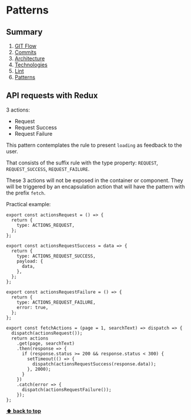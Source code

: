 # Patterns

## Summary

1. [GIT Flow](./01-git-flow.md)
2. [Commits](./02-commits.md)
3. [Architecture](./03-architecture.md)
4. [Technologies](./04-technologies.md)
5. [Lint](./05-lint.md)
6. [Patterns](./06-patterns.md)

## API requests with Redux

3 actions:
 - Request
 - Request Success
 - Request Failure

This pattern contemplates the rule to present `loading` as feedback to the user.

That consists of the suffix rule with the type property: `REQUEST`, `REQUEST_SUCCESS`, `REQUEST_FAILURE`.

These 3 actions will not be exposed in the container or component. They will be triggered by an encapsulation action that will have the pattern with the prefix `fetch`.

Practical example:

```
export const actionsRequest = () => {
  return {
    type: ACTIONS_REQUEST,
  };
};

export const actionsRequestSuccess = data => {
  return {
    type: ACTIONS_REQUEST_SUCCESS,
    payload: {
      data,
    },
  };
};

export const actionsRequestFailure = () => {
  return {
    type: ACTIONS_REQUEST_FAILURE,
    error: true,
  };
};

export const fetchActions = (page = 1, searchText) => dispatch => {
  dispatch(actionsRequest());
  return actions
    .get(page, searchText)
    .then(response => {
      if (response.status >= 200 && response.status < 300) {
        setTimeout(() => {
          dispatch(actionsRequestSuccess(response.data));
        }, 2000);
      }
    })
    .catch(error => {
      dispatch(actionsRequestFailure());
    });
};
```

**[⬆ back to top](#summary)**
